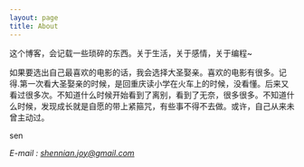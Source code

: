 ```yaml
---
layout: page
title: About
---
```


这个博客，会记载一些琐碎的东西。关于生活，关于感情，关于编程~

如果要选出自己最喜欢的电影的话，我会选择大圣娶亲。喜欢的电影有很多。记得.第一次看大圣娶亲的时候，是回重庆读小学在火车上的时候，没看懂。后来又看过很多次。不知道什么时候开始看到了离别，看到了无奈，很多很多。不知道什么时候，发现成长就是自愿的带上紧箍咒，有些事不得不去做。或许，自己从来未曾主动过。

sen

*E-mail : shennian.joy@gmail.com*
